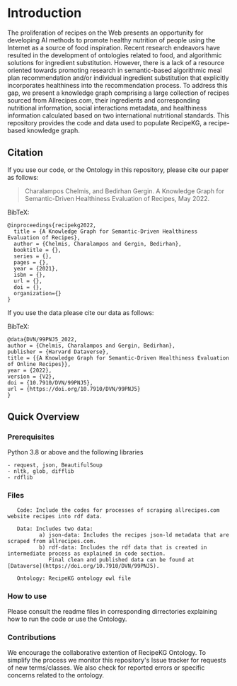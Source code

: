 # Introduction
The proliferation of recipes on the Web presents an opportunity for developing AI methods to promote healthy nutrition of people using the Internet as a source of food inspiration. Recent research endeavors have resulted in the development of ontologies related to food, and algorithmic solutions for ingredient substitution. However, there is a lack of a resource oriented towards promoting research in semantic-based algorithmic meal plan recommendation and/or individual ingredient substitution that explicitly incorporates healthiness into the recommendation process. To address this gap, we present a knowledge graph comprising a large collection of recipes sourced from Allrecipes.com, their ingredients and corresponding nutritional information, social interactions metadata, and healthiness information calculated based on two international nutritional standards. This repository provides the code and data used to populate RecipeKG, a recipe-based knowledge graph.

## Citation
If you use our code, or the Ontology in this repository, please cite our paper as follows:
> Charalampos Chelmis, and Bedirhan Gergin. A Knowledge Graph for Semantic-Driven Healthiness Evaluation of Recipes, May 2022.

BibTeX:
``` 
@inproceedings{recipekg2022,
  title = {A Knowledge Graph for Semantic-Driven Healthiness Evaluation of Recipes},
  author = {Chelmis, Charalampos and Gergin, Bedirhan},
  booktitle = {},
  series = {},
  pages = {},
  year = {2021},
  isbn = {},
  url = {},
  doi = {},
  organization={}
}
```

If you use the data please cite our data as follows:

BibTeX:
``` 
@data{DVN/99PNJ5_2022,
author = {Chelmis, Charalampos and Gergin, Bedirhan},
publisher = {Harvard Dataverse},
title = {{A Knowledge Graph for Semantic-Driven Healthiness Evaluation of Online Recipes}},
year = {2022},
version = {V2},
doi = {10.7910/DVN/99PNJ5},
url = {https://doi.org/10.7910/DVN/99PNJ5}
}
```

## Quick Overview



### Prerequisites
Python 3.8 or above and the following libraries

```
- request, json, BeautifulSoup
- nltk, glob, difflib
- rdflib
```

### Files
```
   Code: Include the codes for processes of scraping allrecipes.com website recipes into rdf data.

   Data: Includes two data: 
          a) json-data: Includes the recipes json-ld metadata that are scraped from allrecipes.com.  
          b) rdf-data: Includes the rdf data that is created in intermediate process as explained in code section.
             Final clean and published data can be found at [Dataverse](https://doi.org/10.7910/DVN/99PNJ5).
  
   Ontology: RecipeKG ontology owl file 

```

### How to use

Please consult the readme files in corresponding dirrectories explaining how to run the code or use the Ontology.


### Contributions 
We encourage the collaborative extention of RecipeKG Ontology. To simplify the process we monitor this repository's Issue tracker for requests of new terms/classes. We also check for reported errors or specific concerns related to the ontology.

